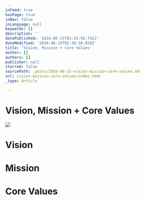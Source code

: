```yaml
---
inFeed: true
hasPage: true
inNav: false
inLanguage: null
keywords: []
description: ''
datePublished: '2016-06-15T02:31:58.741Z'
dateModified: '2016-06-15T02:30:28.929Z'
title: 'Vision, Mission + Core Values'
author: []
authors: []
publisher: null
starred: false
sourcePath: _posts/2016-06-15-vision-mission-core-values.md
url: vision-mission-core-values/index.html
_type: Article

---
```

# Vision, Mission + Core Values
![](https://the-grid-user-content.s3-us-west-2.amazonaws.com/ac0d2a6f-1b1d-48f9-9d49-76c32871d7f4.jpg)

# Vision 

# Mission

# Core Values